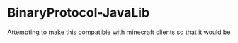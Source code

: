 # BinaryProtocol-JavaLib
Attempting to make this compatible with minecraft clients so that it would be
